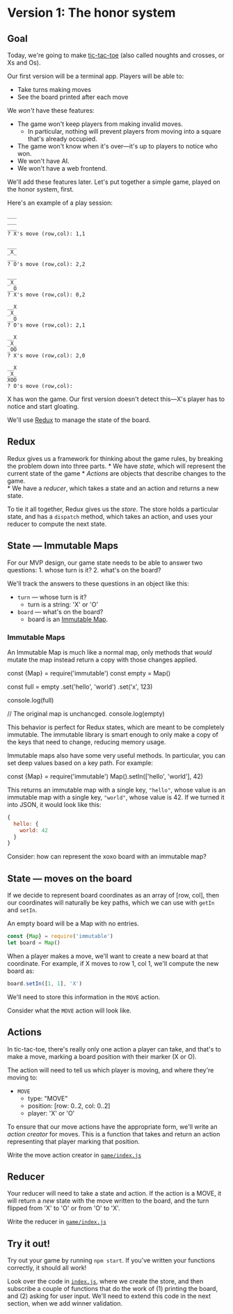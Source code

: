 # Version 1: The honor system

## Goal

Today, we're going to make [tic-tac-toe](https://en.wikipedia.org/wiki/Tic-tac-toe)
(also called noughts and crosses, or Xs and Os).

Our first version will be a terminal app. Players will be able to:
  - Take turns making moves
  - See the board printed after each move

We *won't* have these features:
  - The game won't keep players from making invalid moves.
    - In particular, nothing will prevent players from moving into
      a square that's already occupied.
  - The game won't know when it's over—it's up to players to notice
    who won.
  - We won't have AI.
  - We won't have a web frontend.

We'll add these features later. Let's put together a simple game, played on
the honor system, first.

Here's an example of a play session:

```
___
___
___
? X's move (row,col): 1,1

___
_X_
___
? O's move (row,col): 2,2

___
_X_
__O
? X's move (row,col): 0,2

__X
_X_
__O
? O's move (row,col): 2,1

__X
_X_
_OO
? X's move (row,col): 2,0

__X
_X_
XOO
? O's move (row,col):
```

X has won the game. Our first version doesn't detect this—X's player has to notice
and start gloating.

We'll use [Redux](https://redux.js.org) to manage the state of the board.

## Redux

Redux gives us a framework for thinking about the game rules, by
breaking the problem down into three parts.
    * We have *state*, which will represent the current state of the game
    * *Actions* are objects that describe changes to the game.    
    * We have a *reducer*, which takes a state and an action
      and returns a new state.

To tie it all together, Redux gives us the *store*. The store holds a particular state,
and has a `dispatch` method, which takes an action, and uses your reducer to compute
the next state.

## State — Immutable Maps

For our MVP design, our game state needs to be able to answer two questions:
    1. whose turn is it?
    2. what's on the board?

We'll track the answers to these questions in an object like this:

  - `turn` — whose turn is it?
    - turn is a string: 'X' or 'O'
  - `board` — what's on the board?
    - board is an [Immutable Map](https://facebook.github.io/immutable-js/docs/#/Map).

### Immutable Maps

An Immutable Map is much like a normal map, only methods that *would* mutate
the map instead return a copy with those changes applied.

<tonic>
const {Map} = require('immutable')
const empty = Map()

const full = empty
  .set('hello', 'world')
  .set('x', 123)

console.log(full)

// The original map is unchancged.
console.log(empty)
</tonic>

This behavior is perfect for Redux states, which are meant to be completely
immutable. The immutable library is smart enough to only make a copy of the keys that need
to change, reducing memory usage.

Immutable maps also have some very useful methods. In particular, you can set
deep values based on a key path. For example:

<tonic>
const {Map} = require('immutable')
Map().setIn(['hello', 'world'], 42)
</tonic>

This returns an immutable map with a single key, `"hello"`,
whose value is an immutable map with a single key, `"world"`,
whose value is 42. If we turned it into JSON, it would look like
this:

```js
{
  hello: {
    world: 42
  }
}
```

<guide>
Consider: how can represent the xoxo board with an immutable map?
</guide>

## State — moves on the board

If we decide to represent board coordinates as an array of [row, col],
then our coordinates will naturally be key paths, which we can
use with `getIn` and `setIn`.

An empty board will be a Map with no entries.

```js
const {Map} = require('immutable')
let board = Map()
```

When a player makes a move, we'll want to create a new board at
that coordinate. For example, if X moves to row 1, col 1, we'll
compute the new board as:

```js
board.setIn([1, 1], 'X')
```

We'll need to store this information in the `MOVE` action.

<guide>Consider what the `MOVE` action will look like.</guide>

## Actions

In tic-tac-toe, there's really only one action a player
can take, and that's to make a move, marking a board position
with their marker (X or O).

The action will need to tell us which player is moving, and
where they're moving to:

  * `MOVE`
    - type: "MOVE"
    - position: [row: 0..2, col: 0..2]
    - player: 'X' or 'O'

To ensure that our move actions have the appropriate form, we'll
write an *action creator* for moves. This is a function that takes 
and return an action representing that player marking that position.

<guide>Write the move action creator in [`game/index.js`](./game/index.js)</guide>

## Reducer

Your reducer will need to take a state and action. If the action is a MOVE,
it will return a *new* state with the move written to the board, and the
turn flipped from 'X' to 'O' or from 'O' to 'X'.

<guide>Write the reducer in [`game/index.js`](./game/index.js)</guide>

## Try it out!

Try out your game by running `npm start`. If you've written your functions
correctly, it should all work!

Look over the code in [`index.js`](./index.js), where we create the store,
and then subscribe a couple of functions that do the work of (1) printing
the board, and (2) asking for user input. We'll need to extend this code
in the next section, when we add winner validation.